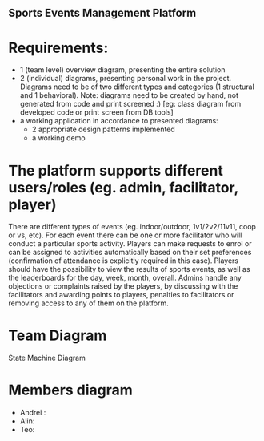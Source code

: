 ## Sports Events Management Platform

# Requirements: 
- 1 (team level) overview diagram, presenting the entire solution
- 2 (individual) diagrams, presenting personal work in the project. Diagrams need to be of two different types and categories (1 structural and 1 behavioral). Note: diagrams need to be created by hand, not generated from code and print screened :) [eg: class diagram from developed code or print screen from DB tools]
- a working application in accordance to presented diagrams: 
  - 2 appropriate design patterns implemented 
  - a working demo 
  
 # The platform supports different users/roles (eg. admin, facilitator, player) 
 There are different types of events (eg. indoor/outdoor, 1v1/2v2/11v11, coop or vs, etc). 
 For each event there can be one or more facilitator who will conduct a particular sports activity. 
 Players can make requests to enrol or can be assigned to activities automatically based on their set preferences 
 (confirmation of attendance is explicitly required in this case). 
 Players should have the possibility to view the results of sports events, as well as the leaderboards for the day, week, month, overall. 
 Admins handle any objections or complaints raised by the players, by discussing with the facilitators and awarding points to players, 
 penalties to facilitators or removing access to any of them on the platform.


# Team Diagram

State Machine Diagram

# Members diagram

-  Andrei : 
-  Alin: 
-  Teo: 